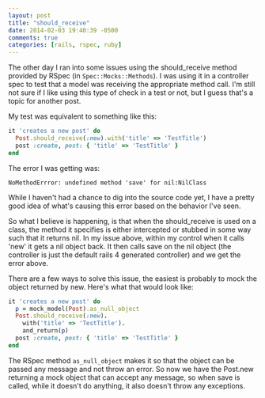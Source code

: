 ```yaml
---
layout: post
title: "should_receive"
date: 2014-02-03 19:40:39 -0500
comments: true
categories: [rails, rspec, ruby]
---
```

The other day I ran into some issues using the should_receive method provided by RSpec (in
`Spec::Mocks::Methods`). I was using it in a controller spec to test that a model was receiving the
appropriate method call. I'm still not sure if I like using this type of check in a test or not,
but I guess that's a topic for another post.

My test was equivalent to something like this:
```ruby
it 'creates a new post' do
  Post.should_receive(:new).with('title' => 'TestTitle')
  post :create, post: { 'title' => 'TestTitle' }
end
```

The error I was getting was:
```
NoMethodErrror: undefined method 'save' for nil:NilClass
```

<!-- more -->

While I haven't had a chance to dig into the source code yet, I have a pretty good idea of what's
causing this error based on the behavior I've seen.

So what I believe is happening, is that when the should_receive is used on a class, the method it
specifies is either intercepted or stubbed in some way such that it returns nil. In my issue above,
within my control when it calls 'new' it gets a nil object back. It then calls save on the nil
object (the controller is just the default rails 4 generated controller) and we get the error above.

There are a few ways to solve this issue, the easiest is probably to mock the object returned by
new. Here's what that would look like:
```ruby
it 'creates a new post' do
  p = mock_model(Post).as_null_object
  Post.should_receive(:new).
    with('title' => 'TestTitle').
    and_return(p)
  post :create, post: { 'title' => 'TestTitle' }
end
```

The RSpec method `as_null_object` makes it so that the object can be passed any message and not
throw an error. So now we have the Post.new returning a mock object that can accept any message, so
when save is called, while it doesn't do anything, it also doesn't throw any exceptions.
